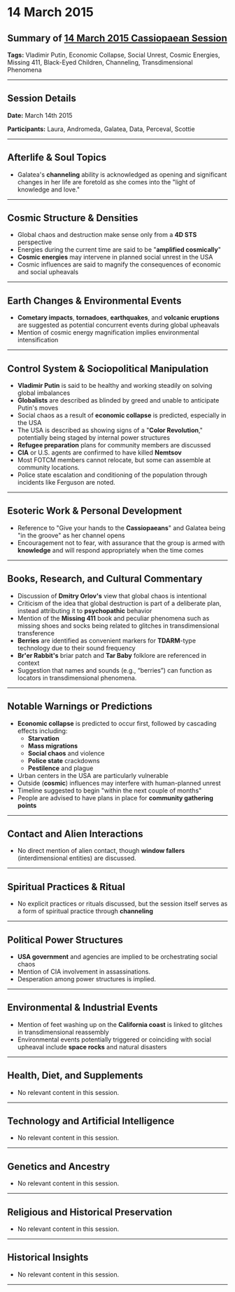 # 14 March 2015

## Summary of [14 March 2015 Cassiopaean Session](https://cassiopaea.org/forum/threads/session-14-march-2015.37637/#post-560387)

**Tags:** Vladimir Putin, Economic Collapse, Social Unrest, Cosmic Energies, Missing 411, Black-Eyed Children, Channeling, Transdimensional Phenomena

---


## Session Details

**Date:** March 14th 2015

**Participants:** Laura, Andromeda, Galatea, Data, Perceval, Scottie

---


## Afterlife & Soul Topics

- Galatea's **channeling** ability is acknowledged as opening and significant changes in her life are foretold as she comes into the "light of knowledge and love."

---


## Cosmic Structure & Densities

- Global chaos and destruction make sense only from a **4D STS** perspective
- Energies during the current time are said to be "**amplified cosmically**"
- **Cosmic energies** may intervene in planned social unrest in the USA
- Cosmic influences are said to magnify the consequences of economic and social upheavals

---


## Earth Changes & Environmental Events

- **Cometary impacts**, **tornadoes**, **earthquakes**, and **volcanic eruptions** are suggested as potential concurrent events during global upheavals
- Mention of cosmic energy magnification implies environmental intensification

---


## Control System & Sociopolitical Manipulation

- **Vladimir Putin** is said to be healthy and working steadily on solving global imbalances
- **Globalists** are described as blinded by greed and unable to anticipate Putin's moves
- Social chaos as a result of **economic collapse** is predicted, especially in the USA
- The USA is described as showing signs of a "**Color Revolution**," potentially being staged by internal power structures
- **Refugee preparation** plans for community members are discussed
- **CIA** or U.S. agents are confirmed to have killed **Nemtsov**
- Most FOTCM members cannot relocate, but some can assemble at community locations.
- Police state escalation and conditioning of the population through incidents like Ferguson are noted.

---


## Esoteric Work & Personal Development

- Reference to "Give your hands to the **Cassiopaeans**" and Galatea being "in the groove" as her channel opens
- Encouragement not to fear, with assurance that the group is armed with **knowledge** and will respond appropriately when the time comes

---


## Books, Research, and Cultural Commentary

- Discussion of **Dmitry Orlov's** view that global chaos is intentional
- Criticism of the idea that global destruction is part of a deliberate plan, instead attributing it to **psychopathic** behavior
- Mention of the **Missing 411** book and peculiar phenomena such as missing shoes and socks being related to glitches in transdimensional transference
- **Berries** are identified as convenient markers for **TDARM**-type technology due to their sound frequency
- **Br'er Rabbit's** briar patch and **Tar Baby** folklore are referenced in context
- Suggestion that names and sounds (e.g., “berries”) can function as locators in transdimensional phenomena.

---


## Notable Warnings or Predictions

- **Economic collapse** is predicted to occur first, followed by cascading effects including:
    - **Starvation**
    - **Mass migrations**
    - **Social chaos** and violence
    - **Police state** crackdowns
    - **Pestilence** and plague
- Urban centers in the USA are particularly vulnerable
- Outside (**cosmic**) influences may interfere with human-planned unrest
- Timeline suggested to begin "within the next couple of months"
- People are advised to have plans in place for **community gathering points**

---


## Contact and Alien Interactions

- No direct mention of alien contact, though **window fallers** (interdimensional entities) are discussed.

---


## Spiritual Practices & Ritual

- No explicit practices or rituals discussed, but the session itself serves as a form of spiritual practice through **channeling**

---


## Political Power Structures

- **USA government** and agencies are implied to be orchestrating social chaos
- Mention of CIA involvement in assassinations.
- Desperation among power structures is implied.

---


## Environmental & Industrial Events

- Mention of feet washing up on the **California coast** is linked to glitches in transdimensional reassembly
- Environmental events potentially triggered or coinciding with social upheaval include **space rocks** and natural disasters

---



## Health, Diet, and Supplements

- No relevant content in this session.

---


## Technology and Artificial Intelligence

- No relevant content in this session.

---


## Genetics and Ancestry

- No relevant content in this session.

---


## Religious and Historical Preservation

- No relevant content in this session.

---


## Historical Insights

- No relevant content in this session.

---


